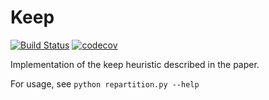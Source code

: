 # Keep

[![Build Status](https://travis-ci.org/big-data-lab-team/paper-repartition.svg?branch=master)](https://travis-ci.org/big-data-lab-team/paper-repartition)  [![codecov](https://codecov.io/gh/big-data-lab-team/paper-repartition/branch/master/graph/badge.svg?token=4uLZEJn73Y)](https://codecov.io/gh/big-data-lab-team/paper-repartition/branch/master)

Implementation of the keep heuristic described in the paper.

For usage, see ```python repartition.py --help```

